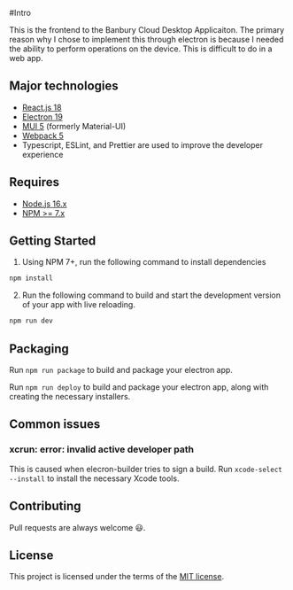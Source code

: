 #Intro

This is the frontend to the Banbury Cloud Desktop Applicaiton. The primary reason why I chose to implement this through
electron is because I needed the ability to perform operations on the device. This is difficult to do in a web app.  


## Major technologies

- [React.js 18](https://reactjs.org/)
- [Electron 19](https://www.electronjs.org/)
- [MUI 5](https://mui.com/) (formerly Material-UI)
- [Webpack 5](https://webpack.js.org/)
- Typescript, ESLint, and Prettier are used to improve the developer experience

## Requires
- [Node.js 16.x](https://nodejs.org/en/)
- [NPM >= 7.x](https://github.com/npm/cli)

## Getting Started

1. Using NPM 7+, run the following command to install dependencies

```sh
npm install
```

2. Run the following command to build and start the development version of your app with live reloading.

```sh
npm run dev
```

## Packaging

Run `npm run package` to build and package your electron app.

Run `npm run deploy` to build and package your electron app, along with creating the necessary installers.

## Common issues

### xcrun: error: invalid active developer path

This is caused when elecron-builder tries to sign a build. Run `xcode-select --install` to install the necessary Xcode tools.


## Contributing

Pull requests are always welcome 😃.

## License

This project is licensed under the terms of the [MIT license](LICENSE).
